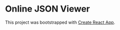 # Online JSON Viewer

This project was bootstrapped with [Create React App](https://github.com/facebook/create-react-app).

